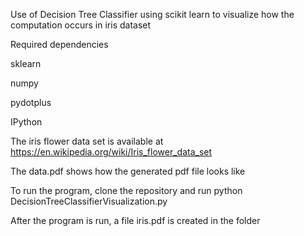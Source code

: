 Use of Decision Tree Classifier using scikit learn to visualize how the computation occurs in iris dataset


Required dependencies

sklearn

numpy

pydotplus

IPython

The iris flower data set is available at https://en.wikipedia.org/wiki/Iris_flower_data_set

The data.pdf shows how the generated pdf file looks like

To run the program, clone the repository and run python DecisionTreeClassifierVisualization.py

After the program is run, a file iris.pdf is created in the folder